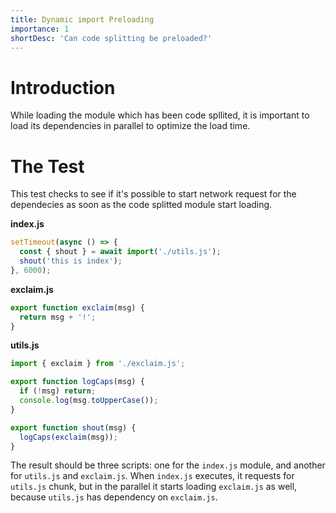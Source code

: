```yaml
---
title: Dynamic import Preloading
importance: 1
shortDesc: 'Can code splitting be preloaded?'
---
```


# Introduction

While loading the module which has been code spllited, it is important to load its dependencies in parallel to
optimize the load time.

# The Test

This test checks to see if it's possible to start network request for the dependecies as soon as the code splitted module start loading.

**index.js**

```js
setTimeout(async () => {
  const { shout } = await import('./utils.js');
  shout('this is index');
}, 6000);
```

**exclaim.js**

```js
export function exclaim(msg) {
  return msg + '!';
}
```

**utils.js**

```js
import { exclaim } from './exclaim.js';

export function logCaps(msg) {
  if (!msg) return;
  console.log(msg.toUpperCase());
}

export function shout(msg) {
  logCaps(exclaim(msg));
}
```

The result should be three scripts: one for the `index.js` module, and another for `utils.js` and `exclaim.js`. When `index.js` executes, it requests for `utils.js` chunk, but in the parallel it starts loading `exclaim.js` as well, because `utils.js` has dependency on `exclaim.js`.
